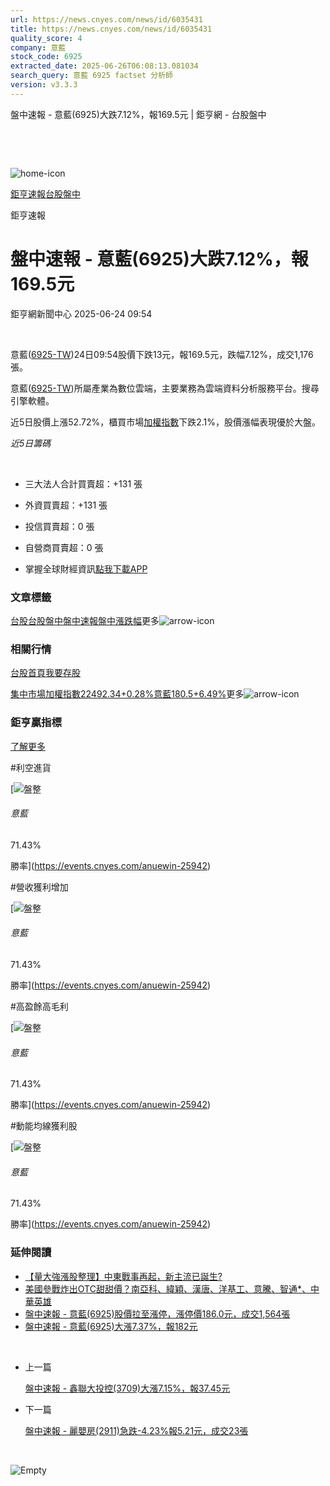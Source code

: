 ```yaml
---
url: https://news.cnyes.com/news/id/6035431
title: https://news.cnyes.com/news/id/6035431
quality_score: 4
company: 意藍
stock_code: 6925
extracted_date: 2025-06-26T06:08:13.081034
search_query: 意藍 6925 factset 分析師
version: v3.3.3
---
```


盤中速報 - 意藍(6925)大跌7.12%，報169.5元 | 鉅亨網 - 台股盤中

‌

‌

![home-icon](/assets/icons/breadCrumb/symbol-icon-home.svg)

[鉅亨速報](/news/cat/anue_live)[台股盤中](/news/cat/tw_live)

鉅亨速報

# 盤中速報 - 意藍(6925)大跌7.12%，報169.5元

鉅亨網新聞中心 2025-06-24 09:54

‌

意藍([6925-TW](https://www.cnyes.com/twstock/6925))24日09:54股價下跌13元，報169.5元，跌幅7.12%，成交1,176張。

意藍([6925-TW](https://www.cnyes.com/twstock/6925))所屬產業為數位雲端，主要業務為雲端資料分析服務平台。搜尋引擎軟體。

近5日股價上漲52.72%，櫃買市場[加權指數](https://invest.cnyes.com/index/TWS/TSE01)下跌2.1%，股價漲幅表現優於大盤。

*近5日籌碼*

‌

* 三大法人合計買賣超：+131 張
* 外資買賣超：+131 張
* 投信買賣超：0 張
* 自營商買賣超：0 張

* 掌握全球財經資訊[點我下載APP](http://www.cnyes.com/app/?utm_source=mweb&utm_medium=HamMenuBanner&utm_campaign=fixed&utm_content=entr)

### 文章標籤

[台股](https://news.cnyes.com/tag/台股 "台股")[台股盤中](https://news.cnyes.com/tag/台股盤中 "台股盤中")[盤中速報](https://news.cnyes.com/tag/盤中速報 "盤中速報")[盤中漲跌幅](https://news.cnyes.com/tag/盤中漲跌幅 "盤中漲跌幅")更多![arrow-icon](/assets/icons/arrows/arrow-down.svg)

### 相關行情

[台股首頁](https://www.cnyes.com/twstock)[我要存股](https://supr.link/8OHaU)

[集中市場加權指數22492.34+0.28%](https://invest.cnyes.com/index/TWS/TSE01)[意藍180.5+6.49%](https://www.cnyes.com/twstock/6925)更多![arrow-icon](/assets/icons/arrows/arrow-down.svg)

### 鉅亨贏指標

[了解更多](https://events.cnyes.com/anuewin-25942)

#利空進貨

[![盤整](/assets/icons/win-indicator/correction.svg)

###### 意藍

71.43%

勝率](https://events.cnyes.com/anuewin-25942)

#營收獲利增加

[![盤整](/assets/icons/win-indicator/correction.svg)

###### 意藍

71.43%

勝率](https://events.cnyes.com/anuewin-25942)

#高盈餘高毛利

[![盤整](/assets/icons/win-indicator/correction.svg)

###### 意藍

71.43%

勝率](https://events.cnyes.com/anuewin-25942)

#動能均線獲利股

[![盤整](/assets/icons/win-indicator/correction.svg)

###### 意藍

71.43%

勝率](https://events.cnyes.com/anuewin-25942)

### 延伸閱讀

* [【量大強漲股整理】中東戰事再起，新主流已誕生?](/news/id/6034467)
* [美國參戰炸出OTC甜甜價？南亞科、緯穎、漢唐、洋基工、意騰、智通\*、中華英雄](/news/id/6034458)
* [盤中速報 - 意藍(6925)股價拉至漲停，漲停價186.0元，成交1,564張](/news/id/6033830)
* [盤中速報 - 意藍(6925)大漲7.37%，報182元](/news/id/6033718)

‌

* 上一篇

  [盤中速報 - 鑫聯大投控(3709)大漲7.15%，報37.45元](/news/id/6035698)
* 下一篇

  [盤中速報 - 麗嬰房(2911)急跌-4.23%報5.21元，成交23張](/news/id/6034005)

‌

![Empty](/assets/icons/skeleton/empty-image.svg)

‌